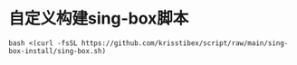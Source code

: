 # 自定义构建sing-box脚本
```
bash <(curl -fsSL https://github.com/krisstibex/script/raw/main/sing-box-install/sing-box.sh)
```
